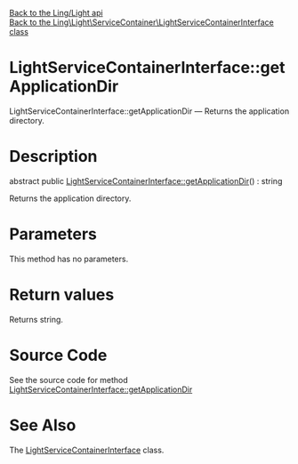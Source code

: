 [Back to the Ling/Light api](https://github.com/lingtalfi/Light/blob/master/doc/api/Ling/Light.md)<br>
[Back to the Ling\Light\ServiceContainer\LightServiceContainerInterface class](https://github.com/lingtalfi/Light/blob/master/doc/api/Ling/Light/ServiceContainer/LightServiceContainerInterface.md)


LightServiceContainerInterface::getApplicationDir
================



LightServiceContainerInterface::getApplicationDir — Returns the application directory.




Description
================


abstract public [LightServiceContainerInterface::getApplicationDir](https://github.com/lingtalfi/Light/blob/master/doc/api/Ling/Light/ServiceContainer/LightServiceContainerInterface/getApplicationDir.md)() : string




Returns the application directory.




Parameters
================

This method has no parameters.


Return values
================

Returns string.








Source Code
===========
See the source code for method [LightServiceContainerInterface::getApplicationDir](https://github.com/lingtalfi/Light/blob/master/ServiceContainer/LightServiceContainerInterface.php#L18-L18)


See Also
================

The [LightServiceContainerInterface](https://github.com/lingtalfi/Light/blob/master/doc/api/Ling/Light/ServiceContainer/LightServiceContainerInterface.md) class.



